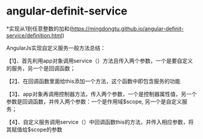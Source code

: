 # angular-definit-service
*实现从1到任意整数的加和(https://mingdongtu.github.io/angular-definit-service/definition.html)

AngularJs实现自定义服务一般方法总结：

【1】、首先利用app对象调用service（）方法且传入两个参数，一个是要自定义的服务，另一个是回调函数；

【2】、在回调函数里面给this添加一个方法，这个函数中即包含服务的功能

【3】、app对象再调用控制器方法，传入两个参数，一个是控制器属性值，另一个参数是回调函数，并传入两个参数：一个是作用域$scope, 另一个是自定义服务；

【4】、自定义服务调用service（）中回调函数this的方法，并传入相应参数，将其赋值给$scope的参数
